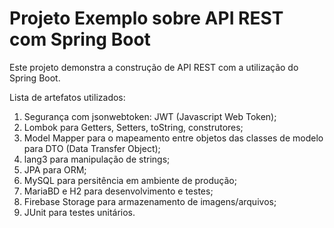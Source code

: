 # Projeto Exemplo sobre API REST com Spring Boot

Este projeto demonstra a construção de API REST com a utilização do Spring Boot.

Lista de artefatos utilizados:
1. Segurança com jsonwebtoken: JWT (Javascript Web Token);
2. Lombok para Getters, Setters, toString, construtores;
3. Model Mapper para o mapeamento entre objetos das classes de modelo para DTO (Data Transfer Object);
4. lang3 para manipulação de strings; 
5. JPA para ORM;
6. MySQL para persitência em ambiente de produção;
7. MariaBD e H2 para desenvolvimento e testes;
8. Firebase Storage para armazenamento de imagens/arquivos;
9. JUnit para testes unitários.

